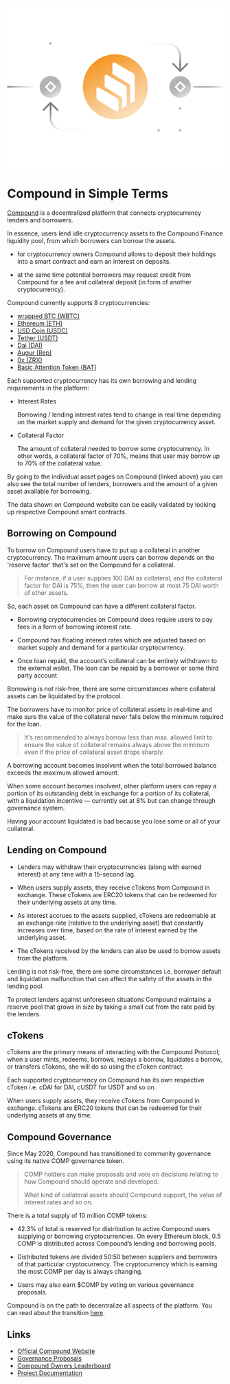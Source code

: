 ![](../images/comp-Main-l.png)

# Compound in Simple Terms

[Compound](https://app.compound.finance) is a decentralized platform that connects cryptocurrency lenders and borrowers. 

In essence, users lend idle cryptocurrency assets to the Compound Finance liquidity pool, from which borrowers can borrow the assets.

- for cryptocurrency owners Compound allows to deposit their holdings into a smart contract and earn an interest on deposits. 

- at the same time potential borrowers may request credit from Compound for a fee and collateral deposit (in form of another cryptocurrency).

Compound currently supports 8 cryptocurrencies: 

- [wrapped BTC (WBTC)](https://compound.finance/markets/WBTC)
- [Ethereum (ETH)](https://compound.finance/markets/ETH)
- [USD Coin (USDC)](https://compound.finance/markets/USDC)
- [Tether (USDT)](https://compound.finance/markets/USDT)
- [Dai (DAI)](https://compound.finance/markets/DAI)
- [Augur (Rep)](https://compound.finance/markets/REP)
- [0x (ZRX)](https://compound.finance/markets/ZRX)
- [Basic Attention Token (BAT)](https://compound.finance/markets/BAT)

Each supported cryptocurrency has its own borrowing and lending requirements in the platform:

- Interest Rates

    Borrowing / lending  interest rates tend to change in real time depending on the market supply and demand for the given cryptocurrency asset.
    
- Collateral Factor

    The amount of collateral needed to borrow some cryptocurrency. In other words, a collateral factor of 70%, means that user may borrow up to 70% of the collateral value.
    
By going to the individual asset pages on Compound (linked above) you can also see the total number of lenders, borrowers and the amount of a given asset available for borrowing. 

The data shown on Compound website can be easily validated by looking up respective Compound smart contracts.

## Borrowing on Compound

To borrow on Compound users have to put up a collateral in another cryptocurrency. The maximum amount users can borrow depends on the 'reserve factor' that's set on the Compound for a collateral. 

> For instance, if a user supplies 100 DAI as collateral, and the collateral factor for DAI is 75%, then the user can borrow at most 75 DAI worth of other assets. 

So, each asset on Compound can have a different collateral factor. 

- Borrowing cryptocurrencies on Compound does require users to pay fees in a form of borrowing interest rate.

- Compound has floating interest rates which are adjusted based on market supply and demand for a particular cryptocurrency.

- Once loan repaid, the account’s collateral can be entirely withdrawn to the external wallet. The loan can be repaid by a borrower or some third party account. 

Borrowing is not risk-free, there are some circumstances where collateral assets can be liquidated by the protocol.

The borrowers have to monitor price of collateral assets in real-time and make sure the value of the collateral never falls below the minimum required for the loan. 

> It's recommended to always borrow less than max. allowed limit to ensure the value of collateral remains always above the minimum even if the price of collateral asset drops sharply.

A borrowing account becomes insolvent when the total borrowed balance exceeds the maximum allowed amount. 

When some account becomes insolvent, other platform users can repay a portion of its outstanding debt in exchange for a portion of its collateral, with a liquidation incentive — currently set at 8% but can change through governance system. 

Having your account liquidated is bad because you lose some or all of your collateral.

## Lending on Compound 

- Lenders may withdraw their cryptocurrencies (along with earned interest) at any time with a 15-second lag.

- When users supply assets, they receive cTokens from Compound in exchange. These cTokens are ERC20 tokens that can be redeemed for their underlying assets at any time. 

- As interest accrues to the assets supplied, cTokens are redeemable at an exchange rate (relative to the underlying asset) that constantly increases over time, based on the rate of interest earned by the underlying asset.

- The cTokens received by the lenders can also be used to borrow assets from the platform.

Lending is not risk-free, there are some circumstances i.e. borrower default and liquidation malfunction that can affect the safety of the assets in the lending pool.

To protect lenders against unforeseen situations Compound maintains a reserve pool that grows in size by taking a small cut from the rate paid by the lenders.
 
## cTokens 

cTokens are the primary means of interacting with the Compound Protocol; when a user mints, redeems, borrows, repays a borrow, liquidates a borrow, or transfers cTokens, she will do so using the cToken contract.

Each supported cryptocurrency on Compound has its own respective cToken i.e. cDAI for DAI, cUSDT for USDT and so on.

When users supply assets, they receive cTokens from Compound in exchange. cTokens are ERC20 tokens that can be redeemed for their underlying assets at any time.

## Compound Governance

Since May 2020, Compound has transitioned to community governance using its native COMP governance token.

> COMP holders can make proposals and vote on decisions relating to how Compound should operate and developed. 
>
> What kind of collateral assets should Compound support, the value of interest rates and so on. 

There is a total supply of 10 million COMP tokens:
 
- 42.3% of total is reserved for distribution to active Compound users supplying or borrowing cryptocurrencies. On every Ethereum block, 0.5 COMP is distributed across Compound’s lending and borrowing pools.
 
- Distributed tokens are divided 50:50 between suppliers and borrowers of that particular cryptocurrency. The cryptocurrency which is earning the most COMP per day is always changing.

- Users may also earn $COMP by voting on various governance proposals.

Compound is on the path to decentralize all aspects of the platform. You can read about the transition [here](https://medium.com/compound-finance/expanding-compound-governance-ce13fcd4fe36).

## Links

- [Official Compound Website](https://compound.finance)
- [Governance Proposals](https://compound.finance/governance/proposals)
- [Compound Owners Leaderboard](https://compound.finance/governance/leaderboard)
- [Project Documentation](https://compound.finance/docs)
